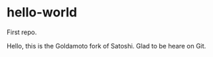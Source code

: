 # hello-world
First repo. 

Hello, this is the Goldamoto fork of Satoshi. Glad to be heare on Git. 
